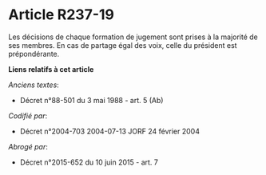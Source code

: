 # Article R237-19

Les décisions de chaque formation de jugement sont prises à la majorité de ses membres. En cas de partage égal des voix,
celle du président est prépondérante.

**Liens relatifs à cet article**

_Anciens textes_:

  - Décret n°88-501 du 3 mai 1988 - art. 5 (Ab)

_Codifié par_:

  - Décret n°2004-703 2004-07-13 JORF 24 février 2004

_Abrogé par_:

  - Décret n°2015-652 du 10 juin 2015 - art. 7
